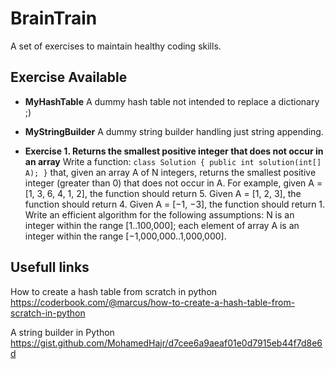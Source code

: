 ﻿# BrainTrain
 A set of exercises to maintain healthy coding skills.

## Exercise Available

- **MyHashTable** A dummy hash table not intended to replace a dictionary ;)

- **MyStringBuilder** A dummy string builder handling just string appending.

- **Exercise 1. Returns the smallest positive integer that does not occur in an array** Write a function: 
```class Solution { public int solution(int[] A); }```
that, given an array A of N integers, returns the smallest positive integer (greater than 0) that does not occur in A.
For example, given A = [1, 3, 6, 4, 1, 2], the function should return 5.
Given A = [1, 2, 3], the function should return 4.
Given A = [−1, −3], the function should return 1.
Write an efficient algorithm for the following assumptions:
N is an integer within the range [1..100,000];
each element of array A is an integer within the range [−1,000,000..1,000,000]. 

## Usefull links

How to create a hash table from scratch in python
https://coderbook.com/@marcus/how-to-create-a-hash-table-from-scratch-in-python


A string builder in Python
https://gist.github.com/MohamedHajr/d7cee6a9aeaf01e0d7915eb44f7d8e6d
